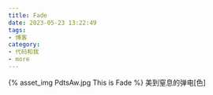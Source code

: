 ```yaml
---
title: Fade
date: 2023-05-23 13:22:49
tags:
- 博客
category:
- 代码和我
- more
---
```

{% asset_img PdtsAw.jpg This is Fade %}
美到窒息的弹电[色]